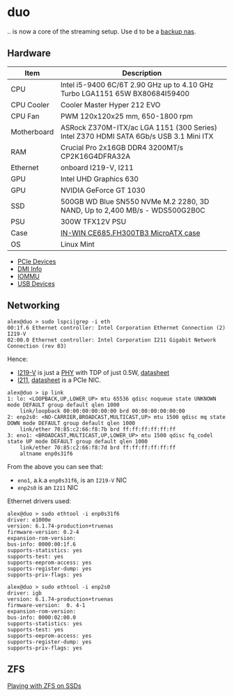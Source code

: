 # duo

.. is now a core of the streaming setup.  Use d to be a
[backup nas](nas-backup.html).

## Hardware

Item|Description
----|----------
CPU|Intel i5-9400 6C/6T 2.90 GHz up to 4.10 GHz Turbo LGA1151 65W BX80684I59400
CPU Cooler|Cooler Master Hyper 212 EVO
CPU Fan|PWM 120x120x25 mm, 650-1800 rpm
Motherboard|ASRock Z370M-ITX/ac LGA 1151 (300 Series) Intel Z370 HDMI SATA 6Gb/s USB 3.1 Mini ITX
RAM|Crucial Pro 2x16GB DDR4 3200MT/s CP2K16G4DFRA32A
Ethernet|onboard I219-V, I211
GPU|Intel UHD Graphics 630
GPU|NVIDIA GeForce GT 1030
SSD|500GB WD Blue SN550 NVMe M.2 2280, 3D NAND, Up to 2,400 MB/s - WDS500G2B0C
PSU|300W TFX12V PSU
Case|[IN-WIN CE685.FH300TB3 MicroATX case](https://www.newegg.com/p/N82E16811108109)
OS|Linux Mint

* [PCIe Devices](lspci.html)
* [DMI Info](dmi.html)
* [IOMMU](iommu.html)
* [USB Devices](lsusb.html)

## Networking

```
alex@duo > sudo lspci|grep -i eth
00:1f.6 Ethernet controller: Intel Corporation Ethernet Connection (2) I219-V
02:00.0 Ethernet controller: Intel Corporation I211 Gigabit Network Connection (rev 03)
```
Hence:
* [I219-V](https://ark.intel.com/content/www/us/en/ark/products/82186/intel-ethernet-connection-i219v.html)
is just a [PHY](https://en.wikipedia.org/wiki/Physical_layer) with TDP of just
0.5W, [datasheet](https://cdrdv2.intel.com/v1/dl/getcontent/612523)
* [I211](https://www.intel.com/content/www/us/en/products/sku/64404/intel-ethernet-controller-i211at/specifications.html),
[datasheet](https://cdrdv2.intel.com/v1/dl/getcontent/333017) is a PCIe NIC.


```
alex@duo > ip link
1: lo: <LOOPBACK,UP,LOWER_UP> mtu 65536 qdisc noqueue state UNKNOWN mode DEFAULT group default qlen 1000
    link/loopback 00:00:00:00:00:00 brd 00:00:00:00:00:00
2: enp2s0: <NO-CARRIER,BROADCAST,MULTICAST,UP> mtu 1500 qdisc mq state DOWN mode DEFAULT group default qlen 1000
    link/ether 70:85:c2:66:f8:7b brd ff:ff:ff:ff:ff:ff
3: eno1: <BROADCAST,MULTICAST,UP,LOWER_UP> mtu 1500 qdisc fq_codel state UP mode DEFAULT group default qlen 1000
    link/ether 70:85:c2:66:f8:7d brd ff:ff:ff:ff:ff:ff
    altname enp0s31f6

```

From the above you can see that:

* `eno1`, a.k.a `enp0s31f6`, is an `I219-V` NIC
* `enp2s0` is an `I211` NIC

Ethernet drivers used:

```
alex@duo > sudo ethtool -i enp0s31f6
driver: e1000e
version: 6.1.74-production+truenas
firmware-version: 0.2-4
expansion-rom-version:
bus-info: 0000:00:1f.6
supports-statistics: yes
supports-test: yes
supports-eeprom-access: yes
supports-register-dump: yes
supports-priv-flags: yes

alex@duo > sudo ethtool -i enp2s0
driver: igb
version: 6.1.74-production+truenas
firmware-version:  0. 4-1
expansion-rom-version:
bus-info: 0000:02:00.0
supports-statistics: yes
supports-test: yes
supports-eeprom-access: yes
supports-register-dump: yes
supports-priv-flags: yes
```

## ZFS

[Playing with ZFS on SSDs](zfs.html)
